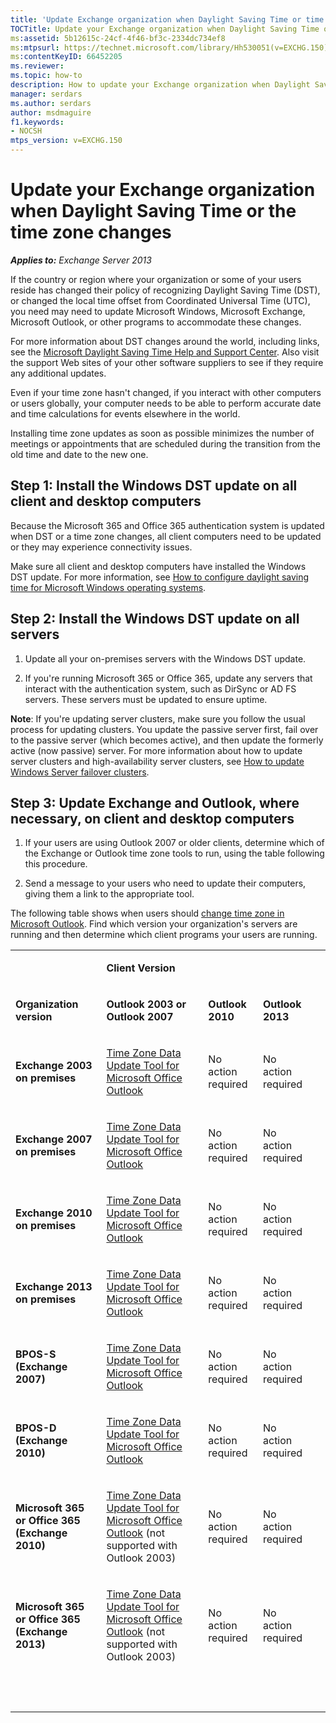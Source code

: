 ```yaml
---
title: 'Update Exchange organization when Daylight Saving Time or time zone changes'
TOCTitle: Update your Exchange organization when Daylight Saving Time or the time zone changes
ms:assetid: 5b12615c-24cf-4f46-bf3c-2334dc734ef8
ms:mtpsurl: https://technet.microsoft.com/library/Hh530051(v=EXCHG.150)
ms:contentKeyID: 66452205
ms.reviewer:
ms.topic: how-to
description: How to update your Exchange organization when Daylight Saving Time or the time zone changes
manager: serdars
ms.author: serdars
author: msdmaguire
f1.keywords:
- NOCSH
mtps_version: v=EXCHG.150
---
```


# Update your Exchange organization when Daylight Saving Time or the time zone changes

_**Applies to:** Exchange Server 2013_

If the country or region where your organization or some of your users reside has changed their policy of recognizing Daylight Saving Time (DST), or changed the local time offset from Coordinated Universal Time (UTC), you need may need to update Microsoft Windows, Microsoft Exchange, Microsoft Outlook, or other programs to accommodate these changes.

For more information about DST changes around the world, including links, see the [Microsoft Daylight Saving Time Help and Support Center](https://support.microsoft.com/help/22803/daylight-saving-time). Also visit the support Web sites of your other software suppliers to see if they require any additional updates.

Even if your time zone hasn't changed, if you interact with other computers or users globally, your computer needs to be able to perform accurate date and time calculations for events elsewhere in the world.

Installing time zone updates as soon as possible minimizes the number of meetings or appointments that are scheduled during the transition from the old time and date to the new one.

## Step 1: Install the Windows DST update on all client and desktop computers

Because the Microsoft 365 and Office 365 authentication system is updated when DST or a time zone changes, all client computers need to be updated or they may experience connectivity issues.

Make sure all client and desktop computers have installed the Windows DST update. For more information, see [How to configure daylight saving time for Microsoft Windows operating systems](https://support.microsoft.com/help/914387/how-to-configure-daylight-saving-time-for-microsoft-windows-os).

## Step 2: Install the Windows DST update on all servers

1. Update all your on-premises servers with the Windows DST update.

2. If you're running Microsoft 365 or Office 365, update any servers that interact with the authentication system, such as DirSync or AD FS servers. These servers must be updated to ensure uptime.

**Note**: If you're updating server clusters, make sure you follow the usual process for updating clusters. You update the passive server first, fail over to the passive server (which becomes active), and then update the formerly active (now passive) server. For more information about how to update server clusters and high-availability server clusters, see [How to update Windows Server failover clusters](https://support.microsoft.com/help/174799).

## Step 3: Update Exchange and Outlook, where necessary, on client and desktop computers

1. If your users are using Outlook 2007 or older clients, determine which of the Exchange or Outlook time zone tools to run, using the table following this procedure.

2. Send a message to your users who need to update their computers, giving them a link to the appropriate tool.

The following table shows when users should [change time zone in Microsoft Outlook](https://support.microsoft.com/office/5ab3e10e-5a6c-46af-ab48-156fedf70c04). Find which version your organization's servers are running and then determine which client programs your users are running.

<table>
<tbody>
<tr>
 <td> <p></p> </td>
 <td> <p> <strong>Client Version</strong> </p> </td>
 <td><p>&nbsp;</p></td>
 <td><p>&nbsp;</p></td>
 </tr>
<tr>
 <td> <p> <strong>Organization version</strong> </p> </td>
 <td> <p> <strong>Outlook 2003 or Outlook 2007</strong> </p> </td>
 <td> <p> <strong>Outlook 2010</strong> </p> </td>
 <td> <p> <strong>Outlook 2013</strong> </p> </td>
 <td><p>&nbsp;</p></td>
 </tr>
<tr>
 <td> <p> <strong>Exchange 2003 on premises</strong> </p> </td>
 <td> <p> <a href="https://support.microsoft.com/office/add-remove-or-change-time-zones-5ab3e10e-5a6c-46af-ab48-156fedf70c04">Time Zone Data Update Tool for Microsoft Office Outlook</a> </p> </td>
 <td> <p>No action required</p> </td>
 <td> <p>No action required</p> </td>
 <td><p>&nbsp;</p></td>
 </tr>
<tr>
 <td> <p> <strong>Exchange 2007 on premises</strong> </p> </td>
 <td> <p> <a href="https://support.microsoft.com/office/add-remove-or-change-time-zones-5ab3e10e-5a6c-46af-ab48-156fedf70c04">Time Zone Data Update Tool for Microsoft Office Outlook</a> </p> </td>
 <td> <p>No action required</p> </td>
 <td> <p>No action required</p> </td>
 <td><p>&nbsp;</p></td>
 </tr>
<tr>
 <td> <p> <strong>Exchange 2010 on premises</strong> </p> </td>
 <td> <p> <a href="https://support.microsoft.com/office/add-remove-or-change-time-zones-5ab3e10e-5a6c-46af-ab48-156fedf70c04">Time Zone Data Update Tool for Microsoft Office Outlook</a> </p> </td>
 <td> <p>No action required</p> </td>
 <td> <p>No action required</p> </td>
 <td><p>&nbsp;</p></td>
 </tr>
<tr>
 <td> <p> <strong>Exchange 2013 on premises</strong> </p> </td>
 <td> <p> <a href="https://support.microsoft.com/office/add-remove-or-change-time-zones-5ab3e10e-5a6c-46af-ab48-156fedf70c04">Time Zone Data Update Tool for Microsoft Office Outlook</a> </p> </td>
 <td> <p>No action required</p> </td>
 <td> <p>No action required</p> </td>
 <td><p>&nbsp;</p></td>
 </tr>
<tr>
 <td> <p> <strong>BPOS-S (Exchange 2007)</strong> </p> </td>
 <td> <p> <a href="https://support.microsoft.com/office/add-remove-or-change-time-zones-5ab3e10e-5a6c-46af-ab48-156fedf70c04">Time Zone Data Update Tool for Microsoft Office Outlook</a> </p> </td>
 <td> <p>No action required</p> </td>
 <td> <p>No action required</p> </td>
 <td><p>&nbsp;</p></td>
 </tr>
<tr>
 <td> <p> <strong>BPOS-D (Exchange 2010)</strong> </p> </td>
 <td> <p> <a href="https://support.microsoft.com/office/add-remove-or-change-time-zones-5ab3e10e-5a6c-46af-ab48-156fedf70c04">Time Zone Data Update Tool for Microsoft Office Outlook</a> </p> </td>
 <td> <p>No action required</p> </td>
 <td> <p>No action required</p> </td>
 <td><p>&nbsp;</p></td>
 </tr>
<tr>
 <td> <p> <strong>Microsoft 365 or Office 365 (Exchange 2010)</strong> </p> </td>
 <td> <p> <a href="https://support.microsoft.com/office/add-remove-or-change-time-zones-5ab3e10e-5a6c-46af-ab48-156fedf70c04">Time Zone Data Update Tool for Microsoft Office Outlook</a> (not supported with Outlook 2003)</p> </td>
 <td> <p>No action required</p> </td>
 <td> <p>No action required</p> </td>
 <td><p>&nbsp;</p></td>
 </tr>
<tr>
 <td> <p> <strong>Microsoft 365 or Office 365 (Exchange 2013)</strong> </p> </td>
 <td> <p> <a href="https://support.microsoft.com/office/add-remove-or-change-time-zones-5ab3e10e-5a6c-46af-ab48-156fedf70c04">Time Zone Data Update Tool for Microsoft Office Outlook</a> (not supported with Outlook 2003)</p> </td>
 <td> <p>No action required</p> </td>
 <td> <p>No action required</p> </td>
 <td><p>&nbsp;</p></td>
 </tr>
<tr>
 <td><p>&nbsp;</p></td>
 <td><p>&nbsp;</p></td>
 <td><p>&nbsp;</p></td>
 <td><p>&nbsp;</p></td>
 <td><p>&nbsp;</p></td>
 </tr>
 </tbody>
 </table>
